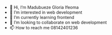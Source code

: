 - 👋 Hi, I’m Madubueze Gloria Ifeoma
- 👀 I’m interested in web development
- 🌱 I’m currently learning frontend
- 💞️ I’m looking to collaborate on web development
- 📫 How to reach me 08142401236

<!---
Glorypaul-pixel/Glorypaul-pixel is a ✨ special ✨ repository because its `README.md` (this file) appears on your GitHub profile.
You can click the Preview link to take a look at your changes.
--->
